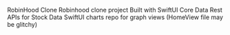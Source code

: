 RobinHood Clone
Robinhood clone project
Built with SwiftUI
Core Data
Rest APIs for Stock Data
SwiftUI charts repo for graph views
(HomeView file may be glitchy)
